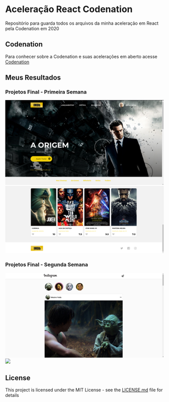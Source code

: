 # Aceleração React Codenation

Repositório para guarda todos os arquivos da minha aceleração em React pela Codenation em 2020

## Codenation

Para conhecer sobre a Codenation e suas acelerações em aberto acesse [Codenation](https://www.codenation.dev/)

## Meus Resultados

### Projetos Final - Primeira Semana
![](react-11/public/img/Print_Week1.png)
![](react-11/public/img/Print_Week1_2.png)

### Projetos Final - Segunda Semana
![](react-12/public/img/Print_Week2.png)
![](react-12/public/img/Print_Week2_2.png)

## License

This project is licensed under the MIT License - see the [LICENSE.md](LICENSE.md) file for details

